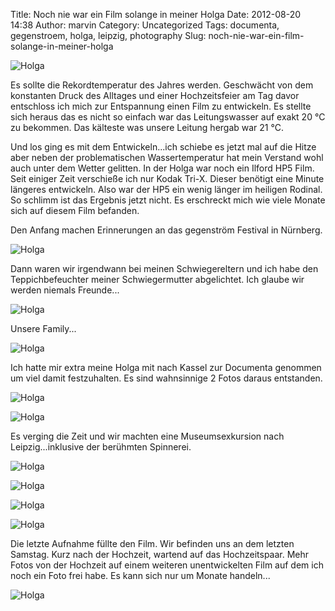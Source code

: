 Title: Noch nie war ein Film solange in meiner Holga
Date: 2012-08-20 14:38
Author: marvin
Category: Uncategorized
Tags: documenta, gegenstroem, holga, leipzig, photography
Slug: noch-nie-war-ein-film-solange-in-meiner-holga

![Holga]({filename}/images/7822476052_9d48767943_b.jpg)

Es sollte die Rekordtemperatur des Jahres werden. Geschwächt von dem
konstanten Druck des Alltages und einer Hochzeitsfeier am Tag davor
entschloss ich mich zur Entspannung einen Film zu entwickeln. Es stellte
sich heraus das es nicht so einfach war das Leitungswasser auf exakt 20
°C zu bekommen. Das kälteste was unsere Leitung hergab war 21 °C.

Und los ging es mit dem Entwickeln...ich schiebe es jetzt mal auf die
Hitze aber neben der problematischen Wassertemperatur hat mein Verstand
wohl auch unter dem Wetter gelitten. In der Holga war noch ein Ilford
HP5 Film. Seit einiger Zeit verschieße ich nur Kodak Tri-X. Dieser
benötigt eine Minute längeres entwickeln. Also war der HP5 ein wenig
länger im heiligen Rodinal. So schlimm ist das Ergebnis jetzt nicht. Es
erschreckt mich wie viele Monate sich auf diesem Film befanden.

Den Anfang machen Erinnerungen an das gegenström Festival in Nürnberg.

![Holga]({filename}/images/7822482774_9a0465c35b_b.jpg)

Dann waren wir irgendwann bei meinen Schwiegereltern und ich habe den
Teppichbefeuchter meiner Schwiegermutter abgelichtet. Ich glaube wir
werden niemals Freunde...

![Holga]({filename}/images/7822479576_020f5d8435_b.jpg)

Unsere Family...

![Holga]({filename}/images/7822486900_c531f07d85_b.jpg)

Ich hatte mir extra meine Holga mit nach Kassel zur Documenta genommen
um viel damit festzuhalten. Es sind wahnsinnige 2 Fotos daraus
entstanden.

![Holga]({filename}/images/7822489918_5796d1e93f_b.jpg)

![Holga]({filename}/images/7822493458_2534ea2a60_b.jpg)

Es verging die Zeit und wir machten eine Museumsexkursion nach
Leipzig...inklusive der berühmten Spinnerei.

![Holga]({filename}/images/7822496612_3b3ea22bab_b.jpg)

![Holga]({filename}/images/7822499892_4bafc0fd60_b.jpg)

![Holga]({filename}/images/7822472216_426d571386_b.jpg)

![Holga]({filename}/images/7822502906_17d15846cf_b.jpg)

Die letzte Aufnahme füllte den Film. Wir befinden uns an dem letzten
Samstag. Kurz nach der Hochzeit, wartend auf das Hochzeitspaar. Mehr
Fotos von der Hochzeit auf einem weiteren unentwickelten Film auf dem
ich noch ein Foto frei habe. Es kann sich nur um Monate handeln...

![Holga]({filename}/images/7822506548_dd9e4b49c9_b.jpg)

